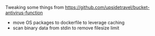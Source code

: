 Tweaking some things from https://github.com/upsidetravel/bucket-antivirus-function
- move OS packages to dockerfile to leverage caching
- scan binary data from stdin to remove filesize limit
